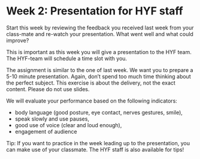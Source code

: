 # Week 2: Presentation for HYF staff

Start this week by reviewing the feedback you received last week from your class-mate and re-watch your presentation. What went well and what could improve? 

This is important as this week you will give a presentation to the HYF team. The HYF-team will schedule a time slot with you.

The assignment is similar to the one of last week. We want you to prepare a 5-10 minute presentation. Again, don’t spend too much time thinking about the perfect subject. This exercise is about the delivery, not the exact content. Please do not use slides. 

We will evaluate your performance based on the following indicators:
- body language (good posture, eye contact, nerves gestures, smile), 
- speak slowly and use pauses, 
- good use of voice (clear and loud enough), 
- engagement of audience

Tip: If you want to practice in the week leading up to the presentation, you can make use of your classmate. The HYF staff is also available for tips!
